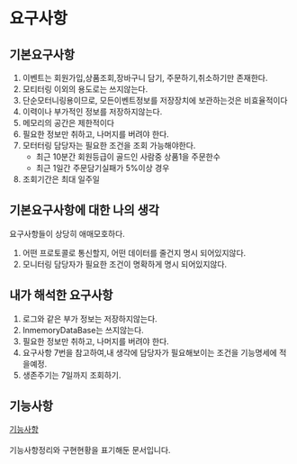 # 요구사항

## 기본요구사항

1. 이벤트는 회원가입,상품조회,장바구니 담기, 주문하기,취소하기만 존재한다.
2. 모티터링 이외의 용도로는 쓰지않는다.
3. 단순모터니링용이므로, 모든이벤트정보를 저장장치에 보관하는것은 비효율적이다
4. 이력이나 부가적인 정보를 저장하지않는다.
5. 메모리의 공간은 제한적이다
6. 필요한 정보만 취하고, 나머지를 버려야 한다.
7. 모터터링 담당자는 필요한 조건을 조회 가능해야한다.
    - 최근 10분간 회원등급이 골드인 사람중 상품1을 주문한수
    - 최근 1일간 주문담기실패가 5%이상 경우
8. 조회기간은 최대 일주일

## 기본요구사항에 대한 나의 생각

요구사항들이 상당히 애매모호하다.

1. 어떤 프로토콜로 통신할지, 어떤 데이터를 줄건지 명시 되어있지않다.
2. 모니터링 담당자가 필요한 조건이 명확하게 명시 되어있지않다.

## 내가 해석한 요구사항

1. 로그와 같은 부가 정보는 저장하지않는다.
2. InmemoryDataBase는 쓰지않는다.
3. 필요한 정보만 취하고, 나머지를 버려야 한다.
4. 요구사항 7번을 참고하여,내 생각에 담당자가 필요해보이는 조건을 기능명세에 적을예정.
5. 생존주기는 7일까지 조회하기.

## 기능사항

[기능사항](docs/기능사항.md)\
\
기능사항정리와 구현현황을 표기해둔 문서입니다.
